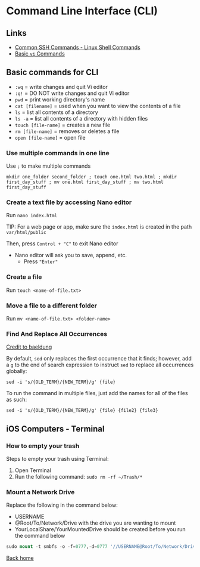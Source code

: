 # Command Line Interface (CLI)

## Links

- [Common SSH Commands - Linux Shell Commands](http://www.webhostgear.com/35.html)
- [Basic `vi` Commands](https://www.cs.colostate.edu/helpdocs/vi.html)

## Basic commands for CLI

- `:wq` = write changes and quit Vi editor
- `:q!` = DO NOT write changes and quit Vi editor
- `pwd` = print working directory's name
- `cat [filename]` = used when you want to view the contents of a file
- `ls` = list all contents of a directory
- `ls -a` = list all contents of a directory with hidden files
- `touch [file-name]` = creates a new file
- `rm [file-name]` = removes or deletes a file
- `open [file-name]` = open file

### Use multiple commands in one line

Use `;` to make multiple commands

```shell
mkdir one_folder second_folder ; touch one.html two.html ; mkdir first_day_stuff ; mv one.html first_day_stuff ; mv two.html first_day_stuff
```

### Create a text file by accessing Nano editor

Run `nano index.html`

TIP: For a web page or app, make sure the `index.html` is created in the path `var/html/public`

Then, press `Control + "C"` to exit Nano editor

- Nano editor will ask you to save, append, etc.
  - Press `"Enter"`

### Create a file

Run `touch <name-of-file.txt>`

### Move a file to a different folder

Run `mv <name-of-file.txt> <folder-name>`

### Find And Replace All Occurrences

[Credit to baeldung](https://www.baeldung.com/linux/find-replace-text-in-file)

By default, `sed` only replaces the first occurrence that it finds; however, add a `g` to the end of search expression to instruct `sed` to replace all occurrences globally:

```shell
sed -i 's/{OLD_TERM}/{NEW_TERM}/g' {file}
```

To run the command in multiple files, just add the names for all of the files as such:

```shell
sed -i 's/{OLD_TERM}/{NEW_TERM}/g' {file} {file2} {file3}
```

## iOS Computers - Terminal

### How to empty your trash

Steps to empty your trash using Terminal:

1. Open Terminal
2. Run the following command: `sudo rm -rf ~/Trash/*`

### Mount a Network Drive

Replace the following in the command below:

- USERNAME
- @Root/To/Network/Drive with the drive you are wanting to mount
- YourLocalShare/YourMountedDrive should be created before you run the command below

```sql
sudo mount -t smbfs -o -f=0777,-d=0777 '//USERNAME@Root/To/Network/Drive' ~/YourLocalShare/YourMountedDrive
```

[Back home](../README.md)

